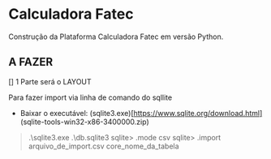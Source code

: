 # Calculadora Fatec  
Construção da Plataforma Calculadora Fatec em versão Python.

## A FAZER  
[] 1 Parte será o LAYOUT


Para fazer import via linha de comando do sqllite
* Baixar o executável: (sqlite3.exe)[https://www.sqlite.org/download.html] (sqlite-tools-win32-x86-3400000.zip)

> .\sqlite3.exe .\db.sqlite3
sqlite> .mode csv
sqlite> .import arquivo_de_import.csv core_nome_da_tabela